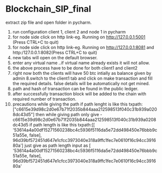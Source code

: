 # Blockchain_SIP_final
extract zip file and open folder in pycharm.
1. run configuration client 1, client 2 and node 1 in pycharm
2. for node side click on http link-eg. Running on http://127.0.0.1:5001 (Press CTRL+C to quit)
3. for node side click on http link-eg. Running on  http://127.0.0.1:8081  and http:/127.0.0.1:8082(Press CTRL+C to quit)
4. new tabs will open on the default browser.
5. enter any virtual name ..if virtual name already exists it will not allow. 
6. the above process have to be done for both client1 and client2
7. right now both the clients will have 50 btc intially as balance given by admin
8.switch to the client1 tab and click on make transaction and fill the required details. false details will be automatically not get mined.
9. path and hash of transaction can be found in the public ledger.
10. after successfully transaction  block will be added to the chain with required number of transaction.
11. precautions while giving the path
	if path lenght is like this txpath: ["c6615e39d98c2d0e67b71f2035b844aaa212598513f040c31b939a0208dc43d5"] then while giving path only give -c6615e39d98c2d0e67b71f2035b844aaa212598513f040c31b939a0208dc43d5
	if path  length is like this txpath:[[ '53614a4a00df15271560238bc4c5936f5116da5e72dd498450e76bbb9c51a55e, false], 96d39bf572451d647e1cfcc3973040e318a9ffc1fec7e0610f16c94cc391680a']
		just give as path length input as [ '53614a4a00df15271560238bc4c5936f5116da5e72dd498450e76bbb9c51a55e, false], 96d39bf572451d647e1cfcc3973040e318a9ffc1fec7e0610f16c94cc391680a'
